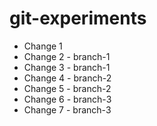 git-experiments
===============

* Change 1
* Change 2 - branch-1
* Change 3 - branch-1
* Change 4 - branch-2
* Change 5 - branch-2
* Change 6 - branch-3
* Change 7 - branch-3

